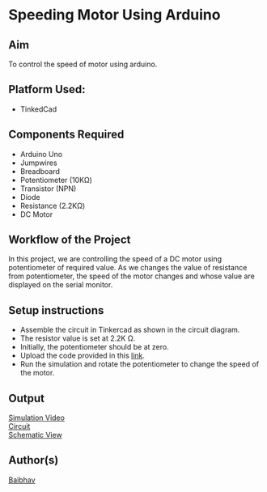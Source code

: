 # Speeding Motor Using Arduino


## Aim

To control the speed of motor using arduino.

## Platform Used:
- TinkedCad

## Components Required

- Arduino Uno
- Jumpwires
- Breadboard
- Potentiometer (10KΩ)
- Transistor (NPN)
- Diode
- Resistance (2.2KΩ)
- DC Motor


## Workflow of the Project

In this project, we are controlling the speed of a DC motor using potentiometer of required value. As we changes the value of resistance from potentiometer, the speed of the motor changes and whose value are displayed on the serial monitor.


## Setup instructions

- Assemble the circuit in Tinkercad as shown in the circuit diagram.
- The resistor value is set at 2.2K Ω.
- Initially, the potentiometer should be at zero.
- Upload the code provided in this [link](https://github.com/baibhav3211/IoT-Spot/blob/main/Arduino/Speeding%20Motor%20Using%20Arduino/speeding_motor_using_arduino1.ino).
- Run the simulation and rotate the potentiometer to change the speed of the motor.


## Output

[Simulation Video]()
<br>
[Circuit](https://github.com/baibhav3211/IoT-Spot/blob/main/Arduino/Speeding%20Motor%20Using%20Arduino/Images/Circuit%20Diagram.png)
<br>
[Schematic View](https://github.com/baibhav3211/IoT-Spot/blob/main/Arduino/Speeding%20Motor%20Using%20Arduino/Images/Schematic%20view.png)
<br>


## Author(s)

[Baibhav](https://www.linkedin.com/in/baibhav-90211a197/)

